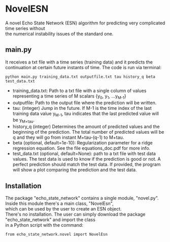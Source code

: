 # NovelESN
A novel Echo State Network (ESN) algorithm for predicting very complicated time series without   
the numerical instability issues of the standard one.

## main.py
It receives a txt file with a time series (training data) and it predicts the continuation at certain future instants of time.
The code is run via terminal:  
```
python main.py training_data.txt outputfile.txt tau history_q beta test_data.txt
```
* training_data.txt: Path to a txt file with a single column of values representing a time series of M scalars {y<sub>0</sub>, y<sub>1</sub>, ...y<sub>M-1</sub>}
* outputfile: Path to the output file where the prediction will be written.
* tau: (integer) Jump in the future. If M-1 is the time index of the last training data value y<sub>M-1</sub>, tau indicates that the last predicted value will be y<sub>M+tau</sub>.
* history_q (integer) Determines the amount of predicted values and the beginning of the prediction. The total number of predicted values will be q and they will go from instant M+tau-(q-1) to M+tau.
* beta (optional, default=1e-10): Regularization parameter for a ridge regression equation. See the file equations_doc.pdf for more info. 
* test_data.txt (optional, default=None): path to a txt file with test data values. The test data is used to know if the prediction is good or not. A perfect prediction should match the test data. If provided, the program will show a plot comparing the prediction and the test data.


## Installation
The package "echo_state_network" contains a single module, "novel.py". Inside this module there's a main class, "NovelEsn",  
which can be used by the user to create an ESN object.  
There's no installation. The user can simply download the package "echo_state_network" and import the class   
in a Python script with the command:  
```
from echo_state_network.novel import NovelEsn
```
